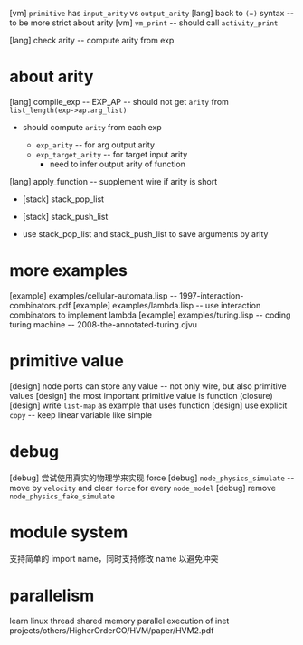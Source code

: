 [vm] `primitive` has `input_arity` vs `output_arity`
[lang] back to `(=)` syntax -- to be more strict about arity
[vm] `vm_print` -- should call `activity_print`

[lang] check arity -- compute arity from exp

# about arity

[lang] compile_exp -- EXP_AP -- should not get `arity` from `list_length(exp->ap.arg_list)`

- should compute `arity` from each exp

  - `exp_arity` -- for arg output arity
  - `exp_target_arity` -- for target input arity
    - need to infer output arity of function

[lang] apply_function -- supplement wire if arity is short

- [stack] stack_pop_list
- [stack] stack_push_list

- use stack_pop_list and stack_push_list to save arguments by arity

# more examples

[example] examples/cellular-automata.lisp -- 1997-interaction-combinators.pdf
[example] examples/lambda.lisp -- use interaction combinators to implement lambda
[example] examples/turing.lisp -- coding turing machine -- 2008-the-annotated-turing.djvu

# primitive value

[design] node ports can store any value -- not only wire, but also primitive values
[design] the most important primitive value is function (closure)
[design] write `list-map` as example that uses function
[design] use explicit `copy` -- keep linear variable like simple

# debug

[debug] 尝试使用真实的物理学来实现 force
[debug] `node_physics_simulate` -- move by `velocity` and clear `force` for every `node_model`
[debug] remove `node_physics_fake_simulate`

# module system

支持简单的 import name，同时支持修改 name 以避免冲突

# parallelism

learn linux thread
shared memory parallel execution of inet
projects/others/HigherOrderCO/HVM/paper/HVM2.pdf

